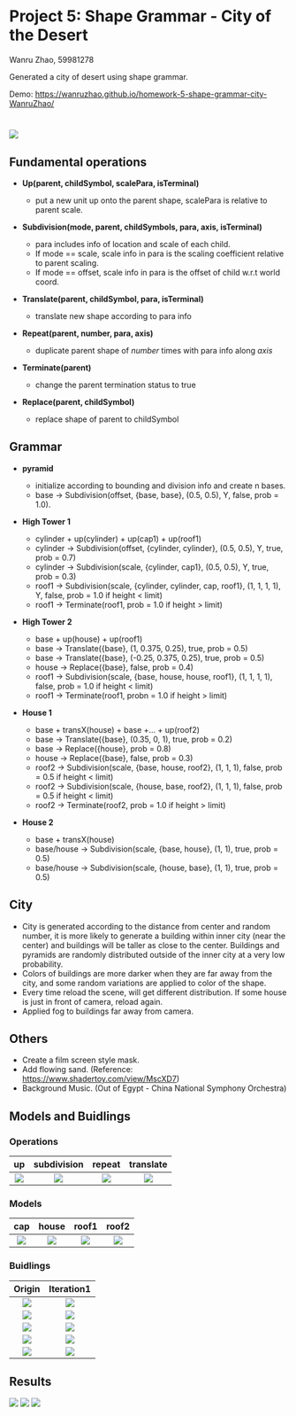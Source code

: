 
# Project 5: Shape Grammar - City of the Desert

Wanru Zhao, 59981278

Generated a city of desert using shape grammar.

Demo: https://wanruzhao.github.io/homework-5-shape-grammar-city-WanruZhao/

![](./result/front.png)
======

## Fundamental operations

- **Up(parent, childSymbol, scalePara, isTerminal)**
    - put a new unit up onto the parent shape, scalePara is relative to parent scale.

- **Subdivision(mode, parent, childSymbols, para, axis, isTerminal)**
    - para includes info of location and scale of each child.
    - If mode == scale, scale info in para is the scaling coefficient relative to parent scaling.
    - If mode == offset, scale info in para is the offset of child w.r.t world coord.

- **Translate(parent, childSymbol, para, isTerminal)**
    - translate new shape according to para info
    
- **Repeat(parent, number, para, axis)**
    - duplicate parent shape of _number_ times with para info along _axis_

- **Terminate(parent)**
    - change the parent termination status to true
    
- **Replace(parent, childSymbol)**
    - replace shape of parent to childSymbol
    

## Grammar

- **pyramid**
    - initialize according to bounding and division info and create n bases.
    - base -> Subdivision(offset, {base, base}, (0.5, 0.5), Y, false, prob = 1.0).
    
- **High Tower 1**
    - cylinder + up(cylinder) + up(cap1) + up(roof1)
    - cylinder -> Subdivision(offset, {cylinder, cylinder}, (0.5, 0.5), Y, true, prob = 0.7)
    - cylinder -> Subdivision(scale, {cylinder, cap1}, (0.5, 0.5), Y, true, prob = 0.3)
    - roof1 -> Subdivision(scale, {cylinder, cylinder, cap, roof1}, (1, 1, 1, 1), Y, false, prob = 1.0 if height < limit)
    - roof1 -> Terminate(roof1, prob = 1.0 if height > limit)
    
- **High Tower 2**
    - base + up(house) + up(roof1)
    - base -> Translate({base}, (1, 0.375, 0.25), true, prob = 0.5)
    - base -> Translate({base}, (-0.25, 0.375, 0.25), true, prob = 0.5)
    - house -> Replace({base}, false, prob = 0.4)
    - roof1 -> Subdivision(scale, {base, house, house, roof1}, (1, 1, 1, 1), false, prob = 1.0 if height < limit)
    - roof1 -> Terminate(roof1, probn = 1.0 if height > limit)

- **House 1**
    - base + transX(house) + base +... + up(roof2)
    - base -> Translate({base}, (0.35, 0, 1), true, prob = 0.2)
    - base -> Replace({house}, prob = 0.8)
    - house -> Replace({base}, false, prob = 0.3)
    - roof2 -> Subdivision(scale, {base, house, roof2}, (1, 1, 1), false, prob = 0.5 if height < limit)
    - roof2 -> Subdivision(scale, {house, base, roof2}, (1, 1, 1), false, prob = 0.5 if height < limit)
    - roof2 -> Terminate(roof2, prob = 1.0 if height > limit)
    
- **House 2**
    - base + transX(house)
    - base/house -> Subdivision(scale, {base, house}, (1, 1), true, prob = 0.5)
    - base/house -> Subdivision(scale, {house, base}, (1, 1), true, prob = 0.5)


## City

- City is generated according to the distance from center and random number, it is more likely to generate a building within inner city (near the center) and buildings will be taller as close to the center. Buildings and pyramids are randomly distributed outside of the inner city at a very low probability.
- Colors of buildings are more darker when they are far away from the city, and some random variations are applied to color of the shape.
- Every time reload the scene, will get different distribution. If some house is just in front of camera, reload again.
- Applied fog to buildings far away from camera.

## Others

- Create a film screen style mask.
- Add flowing sand. (Reference: https://www.shadertoy.com/view/MscXD7)
- Background Music. (Out of Egypt - China National Symphony Orchestra)


## Models and Buidlings
### Operations
up | subdivision | repeat | translate
:--:|:--:|:--:|:--:
![](./result/up.png) | ![](./result/subdivision.png) | ![](./result/repeeat.png) | ![](./result/trana.png)

### Models
cap | house | roof1 | roof2
:--:|:--:|:--:|:--:
![](./result/cap1.png) | ![](./result/houseunit1.png) | ![](./result/roof1.png) | ![](./result/trana.png)

### Buidlings
Origin | Iteration1
:--:|:--:
![](./result/pyramid_no_iter.png) | ![](./result/pyramid_iter2.png) 
![](./result/highTower1.png) | ![](./result/hightower_iter1.png)
![](./result/highTower2.png) | ![](./result/hightower2_iter1.png) 
![](./result/house.png) | ![](./result/house_iter1.png)
![](./result/house2.png) | ![](./result/house2_iter1.png)


## Results
![](./result/front.png)
![](./result/side.png)
![](./result/back.png)
